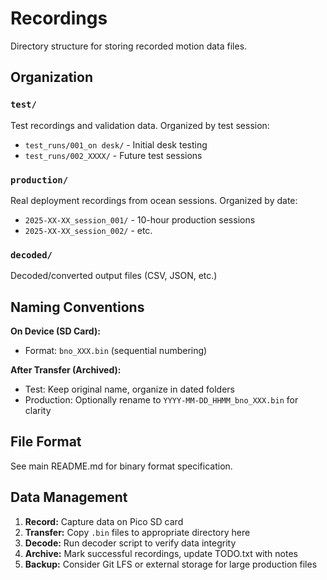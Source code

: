 # Recordings

Directory structure for storing recorded motion data files.

## Organization

### `test/`
Test recordings and validation data. Organized by test session:
- `test_runs/001_on desk/` - Initial desk testing
- `test_runs/002_XXXX/` - Future test sessions

### `production/`
Real deployment recordings from ocean sessions. Organized by date:
- `2025-XX-XX_session_001/` - 10-hour production sessions
- `2025-XX-XX_session_002/` - etc.

### `decoded/`
Decoded/converted output files (CSV, JSON, etc.)

## Naming Conventions

**On Device (SD Card):**
- Format: `bno_XXX.bin` (sequential numbering)

**After Transfer (Archived):**
- Test: Keep original name, organize in dated folders
- Production: Optionally rename to `YYYY-MM-DD_HHMM_bno_XXX.bin` for clarity

## File Format

See main README.md for binary format specification.

## Data Management

1. **Record:** Capture data on Pico SD card
2. **Transfer:** Copy `.bin` files to appropriate directory here
3. **Decode:** Run decoder script to verify data integrity
4. **Archive:** Mark successful recordings, update TODO.txt with notes
5. **Backup:** Consider Git LFS or external storage for large production files

